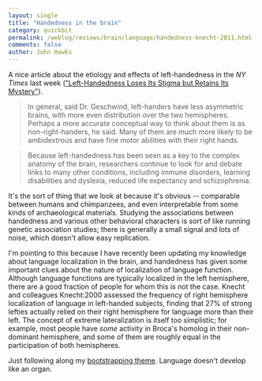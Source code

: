 ```yaml
---
layout: single 
title: "Handedness in the brain" 
category: quickbit
permalink: /weblog/reviews/brain/language/handedness-knecht-2011.html
comments: false 
author: John Hawks 
---
```


A nice article about the etiology and effects of left-handedness in the <i>NY Times</i> last week (<a href="http://www.nytimes.com/2011/03/08/health/views/08klass.html">"Left-Handedness Loses Its Stigma but Retains Its Mystery"</a>). 

<blockquote>In general, said Dr. Geschwind, left-handers have less asymmetric brains, with more even distribution over the two hemispheres. Perhaps a more accurate conceptual way to think about them is as non-right-handers, he said. Many of them are much more likely to be ambidextrous and have fine motor abilities with their right hands.</blockquote>

<blockquote>Because left-handedness has been seen as a key to the complex anatomy of the brain, researchers continue to look for  and debate  links to many other conditions, including immune disorders, learning disabilities and dyslexia, reduced life expectancy and schizophrenia.</blockquote>

It's the sort of thing that we look at because it's obvious -- comparable between humans and chimpanzees, and even interpretable from some kinds of archaeological materials. Studying the associations between handedness and various other behavioral characters is sort of like running genetic association studies; there is generally a small signal and lots of noise, which doesn't allow easy replication. 

I'm pointing to this because I have recently been updating my knowledge about language localization in the brain, and handedness has given some important clues about the nature of localization of language function. Although language functions are typically localized in the left hemisphere, there are a good fraction of people for whom this is not the case. Knecht and colleagues <bib>Knecht:2000</bib> assessed the frequency of right hemisphere localization of language in left-handed subjects, finding that 27% of strong lefties actually relied on their right hemisphere for language more than their left. The concept of extreme lateralization is itself too simplistic; for example, most people have <i>some</i> activity in Broca's homolog in their non-dominant hemisphere, and some of them are roughly equal in the participation of both hemispheres. 

Just following along my <a href="http://johnhawks.net/weblog/reviews/brain/language/bedny-blind-visual-cortex-language-2011.html">bootstrapping theme</a>. Language doesn't develop like an organ. 

